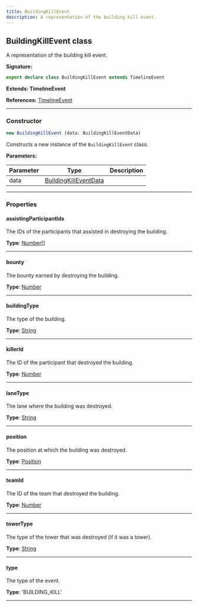 ```yaml
---
title: BuildingKillEvent
description: A representation of the building kill event.
---
```


## BuildingKillEvent class

A representation of the building kill event.

**Signature:**

```ts
export declare class BuildingKillEvent extends TimelineEvent 
```

**Extends: TimelineEvent**

**References:** [TimelineEvent](/api/TimelineEvent.md)

---

### Constructor

```ts
new BuildingKillEvent (data: BuildingKillEventData)
```

Constructs a new instance of the `BuildingKillEvent` class.

**Parameters:**

| Parameter | Type | Description |
| --------- | ---- | ----------- |
| data | [BuildingKillEventData](/api/BuildingKillEventData.md) |  |
---

### Properties

#### assistingParticipantIds

The IDs of the participants that assisted in destroying the building.



**Type**: [Number](https://developer.mozilla.org/en-US/docs/Web/JavaScript/Reference/Global_Objects/Number)[]

---

#### bounty

The bounty earned by destroying the building.



**Type**: [Number](https://developer.mozilla.org/en-US/docs/Web/JavaScript/Reference/Global_Objects/Number)

---

#### buildingType

The type of the building.



**Type**: [String](https://developer.mozilla.org/en-US/docs/Web/JavaScript/Reference/Global_Objects/String)

---

#### killerId

The ID of the participant that destroyed the building.



**Type**: [Number](https://developer.mozilla.org/en-US/docs/Web/JavaScript/Reference/Global_Objects/Number)

---

#### laneType

The lane where the building was destroyed.



**Type**: [String](https://developer.mozilla.org/en-US/docs/Web/JavaScript/Reference/Global_Objects/String)

---

#### position

The position at which the building was destroyed.



**Type**: [Position](/api/Position.md)

---

#### teamId

The ID of the team that destroyed the building.



**Type**: [Number](https://developer.mozilla.org/en-US/docs/Web/JavaScript/Reference/Global_Objects/Number)

---

#### towerType

The type of the tower that was destroyed (if it was a tower).



**Type**: [String](https://developer.mozilla.org/en-US/docs/Web/JavaScript/Reference/Global_Objects/String)

---

#### type

The type of the event.



**Type**: 'BUILDING_KILL'

---

